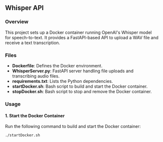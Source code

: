 ## Whisper API

### Overview

This project sets up a Docker container running OpenAI's Whisper model for speech-to-text. It provides a FastAPI-based API to upload a WAV file and receive a text transcription.

### Files

- **Dockerfile**: Defines the Docker environment.
- **WhisperServer.py**: FastAPI server handling file uploads and transcribing audio files.
- **requirements.txt**: Lists the Python dependencies.
- **startDocker.sh**: Bash script to build and start the Docker container.
- **stopDocker.sh**: Bash script to stop and remove the Docker container.

### Usage

#### 1. Start the Docker Container

Run the following command to build and start the Docker container:

```bash
./startDocker.sh
